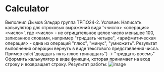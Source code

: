 # Calculator

Выполнил Дымов Эльдар группа ТРПО24-2. Условие: Написать калькулятор для строковых выражений вида '<число> <операция> <число>', где <число> - не отрицательное целое число меньшее 100, записанное словами, например "тридцать четыре", <арифмитическая операция> - одна из операций "плюс", "минус", "умножить". Результат выполнения операции вернуть в виде текстового представления числа. Пример calc("двадцать пять плюс тринадцать") -> "тридцать восемь"
Оформить калькулятор в виде функции, которая принимает на вход строку и возвращает строку.
Результат работы:
![image](https://github.com/user-attachments/assets/91fcaa43-370c-41f7-8e53-2cd6ad32b9df)
